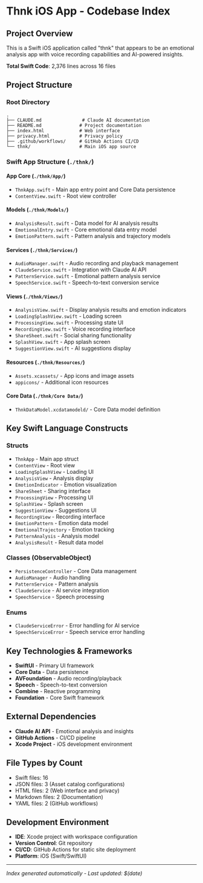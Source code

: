 # Thnk iOS App - Codebase Index

## Project Overview
This is a Swift iOS application called "thnk" that appears to be an emotional analysis app with voice recording capabilities and AI-powered insights.

**Total Swift Code**: 2,376 lines across 16 files

## Project Structure

### Root Directory
```
.
├── CLAUDE.md               # Claude AI documentation
├── README.md              # Project documentation
├── index.html             # Web interface
├── privacy.html           # Privacy policy
├── .github/workflows/     # GitHub Actions CI/CD
└── thnk/                  # Main iOS app source
```

### Swift App Structure (`./thnk/`)

#### App Core (`./thnk/App/`)
- `ThnkApp.swift` - Main app entry point and Core Data persistence
- `ContentView.swift` - Root view controller

#### Models (`./thnk/Models/`)
- `AnalysisResult.swift` - Data model for AI analysis results
- `EmotionalEntry.swift` - Core emotional data entry model
- `EmotionPattern.swift` - Pattern analysis and trajectory models

#### Services (`./thnk/Services/`)
- `AudioManager.swift` - Audio recording and playback management
- `ClaudeService.swift` - Integration with Claude AI API
- `PatternService.swift` - Emotional pattern analysis service
- `SpeechService.swift` - Speech-to-text conversion service

#### Views (`./thnk/Views/`)
- `AnalysisView.swift` - Display analysis results and emotion indicators
- `LoadingSplashView.swift` - Loading screen
- `ProcessingView.swift` - Processing state UI
- `RecordingView.swift` - Voice recording interface
- `ShareSheet.swift` - Social sharing functionality
- `SplashView.swift` - App splash screen
- `SuggestionView.swift` - AI suggestions display

#### Resources (`./thnk/Resources/`)
- `Assets.xcassets/` - App icons and image assets
- `appicons/` - Additional icon resources

#### Core Data (`./thnk/Core Data/`)
- `ThnkDataModel.xcdatamodeld/` - Core Data model definition

## Key Swift Language Constructs

### Structs
- `ThnkApp` - Main app struct
- `ContentView` - Root view
- `LoadingSplashView` - Loading UI
- `AnalysisView` - Analysis display
- `EmotionIndicator` - Emotion visualization
- `ShareSheet` - Sharing interface
- `ProcessingView` - Processing UI
- `SplashView` - Splash screen
- `SuggestionView` - Suggestions UI
- `RecordingView` - Recording interface
- `EmotionPattern` - Emotion data model
- `EmotionalTrajectory` - Emotion tracking
- `PatternAnalysis` - Analysis model
- `AnalysisResult` - Result data model

### Classes (ObservableObject)
- `PersistenceController` - Core Data management
- `AudioManager` - Audio handling
- `PatternService` - Pattern analysis
- `ClaudeService` - AI service integration
- `SpeechService` - Speech processing

### Enums
- `ClaudeServiceError` - Error handling for AI service
- `SpeechServiceError` - Speech service error handling

## Key Technologies & Frameworks
- **SwiftUI** - Primary UI framework
- **Core Data** - Data persistence
- **AVFoundation** - Audio recording/playback
- **Speech** - Speech-to-text conversion
- **Combine** - Reactive programming
- **Foundation** - Core Swift framework

## External Dependencies
- **Claude AI API** - Emotional analysis and insights
- **GitHub Actions** - CI/CD pipeline
- **Xcode Project** - iOS development environment

## File Types by Count
- Swift files: 16
- JSON files: 3 (Asset catalog configurations)
- HTML files: 2 (Web interface and privacy)
- Markdown files: 2 (Documentation)
- YAML files: 2 (GitHub workflows)

## Development Environment
- **IDE**: Xcode project with workspace configuration
- **Version Control**: Git repository
- **CI/CD**: GitHub Actions for static site deployment
- **Platform**: iOS (Swift/SwiftUI)

---
*Index generated automatically - Last updated: $(date)*